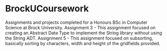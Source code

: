 # BrockUCoursework
Assignments and projects completed for a Honours BSc in Computer Science at Brock University. 
Assignment 3 - This assignment focused on creating an Abstract Data Type to implement the String library without using the String ADT. 
Assignment 5 - This assignment focused on subsorting, basically sorting by characters, width and height of the gridfields provided. 
